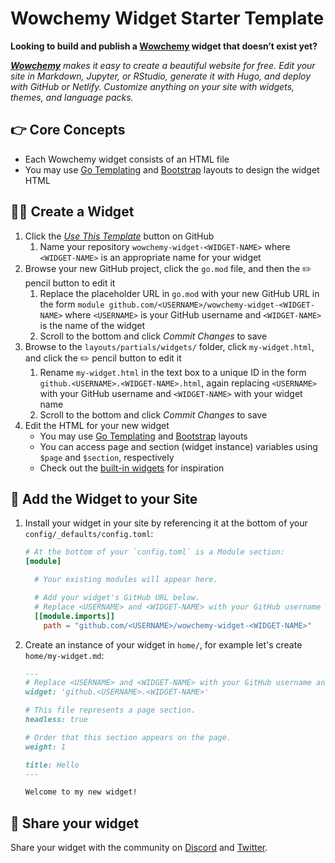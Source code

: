 # Wowchemy Widget Starter Template

**Looking to build and publish a [Wowchemy](https://wowchemy.com) widget that doesn’t exist yet?**

_[**Wowchemy**](https://wowchemy.com) makes it easy to create a beautiful website for free. Edit your site in Markdown, Jupyter, or RStudio, generate it with Hugo, and deploy with GitHub or Netlify. Customize anything on your site with widgets, themes, and language packs._

## 👉 Core Concepts

- Each Wowchemy widget consists of an HTML file
- You may use [Go Templating](https://gohugo.io/templates/introduction/) and [Bootstrap](https://getbootstrap.com/docs/4.5/layout/grid/) layouts to design the widget HTML

## 🧑‍🎨 Create a Widget

1. Click the [_Use This Template_](https://github.com/wowchemy/wowchemy-widget-starter/generate) button on GitHub
   1. Name your repository `wowchemy-widget-<WIDGET-NAME>` where `<WIDGET-NAME>` is an appropriate name for your widget
1. Browse your new GitHub project, click the  `go.mod` file, and then the ✏️ pencil button to edit it
   1. Replace the placeholder URL in `go.mod` with your new GitHub URL in the form `module github.com/<USERNAME>/wowchemy-widget-<WIDGET-NAME>` where `<USERNAME>` is your GitHub username and `<WIDGET-NAME>` is the name of the widget
   1. Scroll to the bottom and click _Commit Changes_ to save
1. Browse to the `layouts/partials/widgets/` folder, click `my-widget.html`, and click the ✏️ pencil button to edit it
   1. Rename `my-widget.html` in the text box to a unique ID in the form `github.<USERNAME>.<WIDGET-NAME>.html`, again replacing  `<USERNAME>` with your GitHub username and `<WIDGET-NAME>` with your widget name
   1. Scroll to the bottom and click _Commit Changes_ to save
1. Edit the HTML for your new widget
   - You may use [Go Templating](https://gohugo.io/templates/introduction/) and [Bootstrap](https://getbootstrap.com/docs/4.5/layout/grid/) layouts
   - You can access page and section (widget instance) variables using `$page` and `$section`, respectively
   - Check out the [built-in widgets](https://github.com/wowchemy/wowchemy-hugo-modules/tree/master/wowchemy/layouts/partials/widgets) for inspiration

## 🌈 Add the Widget to your Site

1. Install your widget in your site by referencing it at the bottom of your `config/_defaults/config.toml`:
   ```toml
   # At the bottom of your `config.toml` is a Module section:
   [module]

     # Your existing modules will appear here.

     # Add your widget's GitHub URL below.
     # Replace <USERNAME> and <WIDGET-NAME> with your GitHub username and widget name, respectively.
     [[module.imports]]
       path = "github.com/<USERNAME>/wowchemy-widget-<WIDGET-NAME>"
   ```
1. Create an instance of your widget in `home/`, for example let's create `home/my-widget.md`:
   ```markdown
   ---
   # Replace <USERNAME> and <WIDGET-NAME> with your GitHub username and widget name, respectively.
   widget: 'github.<USERNAME>.<WIDGET-NAME>'

   # This file represents a page section.
   headless: true

   # Order that this section appears on the page.
   weight: 1

   title: Hello
   ---

   Welcome to my new widget!
   ```

## 📢 Share your widget

Share your widget with the community on [Discord](https://discord.gg/z8wNYzb) and [Twitter](https://twitter.com/intent/tweet?text=I%27m%20creating%20a%20beautiful%20website%20widget%20using%20the%20free%20%E2%9D%A4%EF%B8%8F%2C%20open%20source%20%40wowchemy%20Website%20Builder%20for%20%40GoHugoIO%20by%20%40GeorgeCushen%20%E2%9C%A8%20Have%20some%20feedback%3F%20Please%20comment%20%F0%9F%A4%97&hashtags=MadeWithWowchemy&url=https://wowchemy.com/).
